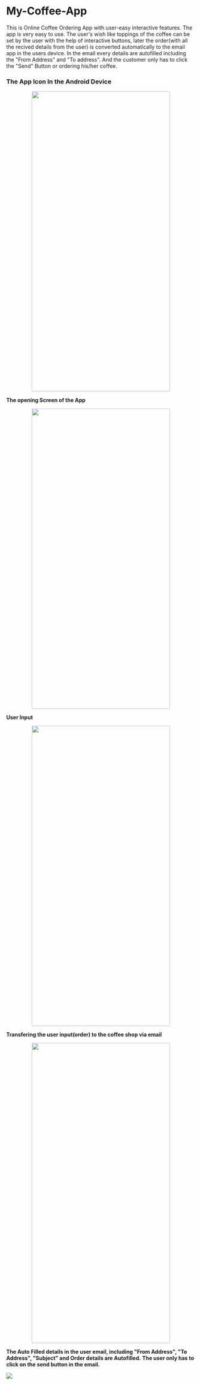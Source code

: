 # My-Coffee-App
This is Online Coffee Ordering App with user-easy interactive features. The app is very easy to use. The user's wish like toppings of the coffee can be set by the user with the help of interactive buttons, later the order(with all the recived details from the user) is converted automatically to the email app in the users device. In the email every details are autofilled including the "From Address" and "To address". And the customer only has to click the "Send" Button or ordering his/her coffee.
 
### **The App Icon In the Android Device**

<p align="center">
<kbd><img src=https://github.com/akhilaku/My-Coffee-App/blob/master/Screenshot_20200512-211256_Gallery.jpg width=369 height=800/></kbd>
</P>

**The opening Screen of the App**

<p align="center">
<kbd><img src=https://github.com/akhilaku/My-Coffee-App/blob/master/Screenshot_20200512-203311.jpg width=369 height=800 /></kbd>
</p>

**User Input**

<p align="center">
<kbd><img src=https://github.com/akhilaku/My-Coffee-App/blob/master/Screenshot_20200512-203336.jpg width=369 height=800/><kbd>
</p>

**Transfering the user input(order) to the coffee shop via email**

<p align="center">
<kbd><img src=https://github.com/akhilaku/My-Coffee-App/blob/master/Screenshot_20200512-203339_Android%20System.jpg width=369 height=800/></kbd>
</P

**The Auto Filled details in the user email, including "From Address", "To Address", "Subject" and Order details are Autofilled.** **The user only has to click on the send button in the email.**

![](https://github.com/akhilaku/My-Coffee-App/blob/master/Screenshot_20200512-203346_Gmail.jpg)
